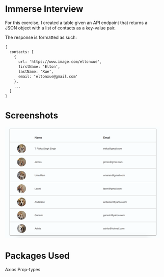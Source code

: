# Immerse Interview
For this exercise, I created a table given an API endpoint that returns a JSON object with a list of contacts as a key-value pair.

The response is formatted as such:
```
{
  contacts: [
    {
      url: 'https://www.image.com/eltonxue',
      firstName: 'Elton',
      lastName: 'Xue',
      email: 'eltonxue@gmail.com'
    },
    ...
  ]
}
```

# Screenshots

![Alt text](https://raw.githubusercontent.com/eltonxue/interview-immerse/master/assets/readme_ss.png)


# Packages Used
Axios
Prop-types
